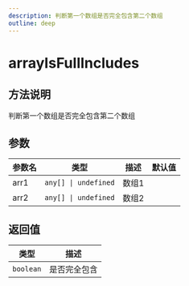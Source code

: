```yaml
---
description: 判断第一个数组是否完全包含第二个数组
outline: deep
---
```


# arrayIsFullIncludes

## 方法说明

判断第一个数组是否完全包含第二个数组

## 参数

| 参数名 | 类型 | 描述 | 默认值 |
| --- | --- | --- | --- |
| arr1 | `any[] \| undefined` | 数组1 |  |
| arr2 | `any[] \| undefined` | 数组2 |  |

## 返回值

| 类型 | 描述 |
| --- | --- |
| `boolean` | 是否完全包含 |
